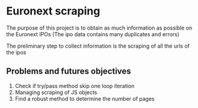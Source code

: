 # Euronext scraping

The purpose of this project is to obtain as much information as possible on the Euronext IPOs (The ipo data contains many duplicates and errors)

The preliminary step to collect information is the scraping of all the urls of the ipos

## Problems and futures objectives
1. Check if try/pass method skip one loop iteration
2. Managing scraping of JS objects
3. Find a robust method to determine the number of pages
